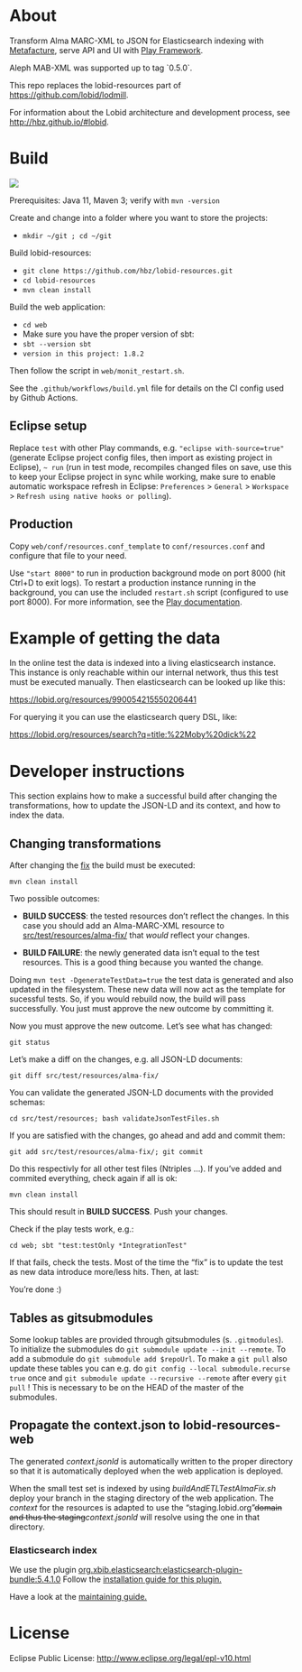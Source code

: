 # About

Transform Alma MARC-XML to JSON for Elasticsearch indexing with
[Metafacture](https://github.com/culturegraph/metafacture-core/wiki),
serve API and UI with [Play Framework](https://playframework.com/).

Aleph MAB-XML was supported up to tag \`0.5.0\`.

This repo replaces the lobid-resources part of
<https://github.com/lobid/lodmill>.

For information about the Lobid architecture and development process,
see <http://hbz.github.io/#lobid>.

# Build

[![](https://github.com/hbz/lobid-resources/workflows/Build/badge.svg?branch=master)](https://github.com/hbz/lobid-resources/actions?query=branch%3Amaster)

Prerequisites: Java 11, Maven 3; verify with `mvn -version`

Create and change into a folder where you want to store the projects:

- `mkdir ~/git ; cd ~/git`

Build lobid-resources:

- `git clone https://github.com/hbz/lobid-resources.git`
- `cd lobid-resources`
- `mvn clean install`

Build the web application:

- `cd web`
- Make sure you have the proper version of sbt:
- `sbt --version sbt`
- `version in this project: 1.8.2`

Then follow the script in `web/monit_restart.sh`.

See the `.github/workflows/build.yml` file for details on the CI config
used by Github Actions.

## Eclipse setup

Replace `test` with other Play commands, e.g.
`"eclipse with-source=true"` (generate Eclipse project config files,
then import as existing project in Eclipse), `~ run` (run in test mode,
recompiles changed files on save, use this to keep your Eclipse project
in sync while working, make sure to enable automatic workspace refresh
in Eclipse: `Preferences` \> `General` \> `Workspace` \>
`Refresh using native hooks or polling`).

## Production

Copy `web/conf/resources.conf_template` to `conf/resources.conf` and
configure that file to your need.

Use `"start 8000"` to run in production background mode on port 8000
(hit Ctrl+D to exit logs). To restart a production instance running in
the background, you can use the included `restart.sh` script (configured
to use port 8000). For more information, see the [Play
documentation](https://playframework.com/documentation/2.4.x/Home).

# Example of getting the data

In the online test the data is indexed into a living elasticsearch
instance.
This instance is only reachable within our internal network, thus this
test
must be executed manually. Then elasticsearch can be looked up like
this:

https://lobid.org/resources/990054215550206441

For querying it you can use the elasticsearch query DSL, like:

https://lobid.org/resources/search?q=title:%22Moby%20dick%22

# Developer instructions

This section explains how to make a successful build after changing the
transformations,
how to update the JSON-LD and its context, and how to index the data.

## Changing transformations

After changing the
[fix](https://github.com/hbz/lobid-resources/blob/master/src/main/resources/alma/alma.fix)
the build must be executed:

`mvn clean install`

Two possible outcomes:

- **BUILD SUCCESS**: the tested resources don’t reflect the changes.
  In this case you should add an Alma-MARC-XML resource to
  [src/test/resources/alma-fix/](https://github.com/hbz/lobid-resources/blob/master/src/test/resources/alma-fix)
  that *would* reflect your changes.

<!-- -->

- **BUILD FAILURE**: the newly generated data isn’t equal to the test
  resources.
  This is a good thing because you wanted the change.

Doing `mvn test -DgenerateTestData=true` the test data is generated and
also updated in the filesystem.
These new data will now act as the template for sucessful tests. So, if
you would rebuild now, the build will pass successfully.
You just must approve the new outcome by committing it.

Now you must approve the new outcome.
Let’s see what has changed:

`git status`

Let’s make a diff on the changes, e.g. all JSON-LD documents:

`git diff src/test/resources/alma-fix/`

You can validate the generated JSON-LD documents with the provided
schemas:

`cd src/test/resources; bash validateJsonTestFiles.sh`

If you are satisfied with the changes, go ahead and add and commit them:

`git add src/test/resources/alma-fix/; git commit`

Do this respectivly for all other test files (Ntriples …).
If you’ve added and commited everything, check again if all is ok:

`mvn clean install`

This should result in **BUILD SUCCESS**. Push your changes.

Check if the play tests work, e.g.:

`cd web; sbt "test:testOnly *IntegrationTest"`

If that fails, check the tests. Most of the time the “fix” is to update
the test
as new data introduce more/less hits.
Then, at last:

You’re done :)

## Tables as gitsubmodules

Some lookup tables are provided through gitsubmodules (s.
`.gitmodules`).
To initialize the submodules do
`git submodule update --init --remote`.
To add a submodule do `git submodule add $repoUrl`.
To make a `git pull` also
update these tables you can e.g. do
`git config --local submodule.recurse true` once and
`git submodule update --recursive --remote` after every `git pull` !
This is necessary
to be on the HEAD of the master of the submodules.

## Propagate the context.json to lobid-resources-web

The generated *context.jsonld* is automatically written to the proper
directory
so that it is automatically deployed when the web application is
deployed.

When the small test set is indexed by using *buildAndETLTestAlmaFix.sh*
deploy your branch in
the staging directory of the web application. The *context* for the
resources is adapted
to use the “staging.lobid.org”~~domain and thus the
staging~~*context.jsonld* will resolve using the one in that directory.

### Elasticsearch index

We use the plugin
[org.xbib.elasticsearch:elasticsearch-plugin-bundle:5.4.1.0](https://github.com/jprante/elasticsearch-plugin-bundle#elasticsearch-5x)
Follow the [installation guide for this
plugin.](https://github.com/hbz/lobid-resources/issues/1615#issuecomment-1516331254)

Have a look at the [maintaining
guide.](https://github.com/hbz/lobid-resources/wiki/Maintaining-lobid-API)

# License

Eclipse Public License: <http://www.eclipse.org/legal/epl-v10.html>
